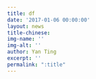 ```yaml
---
title: df
date: '2017-01-06 00:00:00'
layout: news
title-chinese: 
img-name: ''
img-alt: ''
author: Yan Ting
excerpt: ''
permalink: ":title"
---
```

